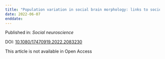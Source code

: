 ```yaml
---
title: "Population variation in social brain morphology: links to socioeconomic status and health disparity."
date: 2022-06-07
enddate:
---
```


Published in: *Social neuroscience*

DOI: [10.1080/17470919.2022.2083230](https://doi.org/10.1080/17470919.2022.2083230)

This article is not available in Open Access


